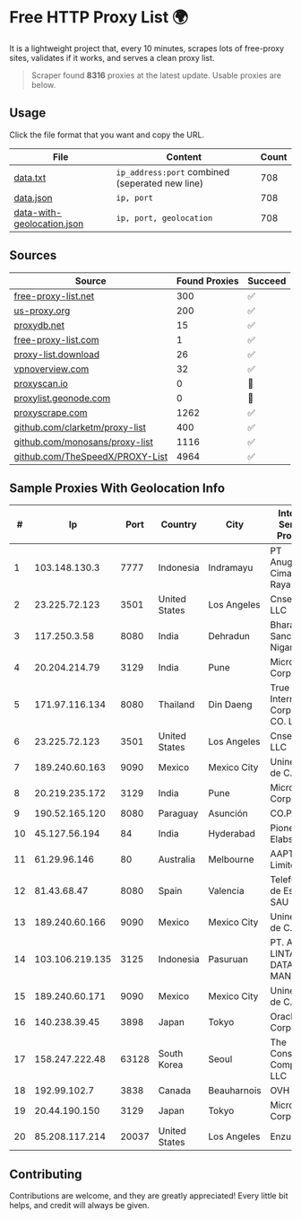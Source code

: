 
# Free HTTP Proxy List 🌍

It is a lightweight project that, every 10 minutes, scrapes lots of free-proxy sites, validates if it works, and serves a clean proxy list.


> Scraper found **8316** proxies at the latest update. Usable proxies are below.

## Usage

Click the file format that you want and copy the URL.


|File|Content|Count|
|----|-------|-----|
|[data.txt](https://raw.githubusercontent.com/themiralay/Proxy-List-World/master/data.txt)|`ip_address:port` combined (seperated new line)|708|
|[data.json](https://raw.githubusercontent.com/themiralay/Proxy-List-World/master/data.json)|`ip, port`|708|
|[data-with-geolocation.json](https://raw.githubusercontent.com/themiralay/Proxy-List-World/master/data-with-geolocation.json)|`ip, port, geolocation`|708|

## Sources

|Source|Found Proxies|Succeed|
|------|-------------|-------|
|[free-proxy-list.net](https://free-proxy-list.net)|300|✅|
|[us-proxy.org](https://www.us-proxy.org)|200|✅|
|[proxydb.net](http://proxydb.net)|15|✅|
|[free-proxy-list.com](https://free-proxy-list.com/?page=&port=&type%5B%5D=http&type%5B%5D=https&up_time=0&search=Search)|1|✅|
|[proxy-list.download](https://www.proxy-list.download/HTTP)|26|✅|
|[vpnoverview.com](https://vpnoverview.com/privacy/anonymous-browsing/free-proxy-servers)|32|✅|
|[proxyscan.io](https://www.proxyscan.io)|0|🚫|
|[proxylist.geonode.com](https://proxylist.geonode.com/api/proxy-list?limit=300&page=1&sort_by=lastChecked&sort_type=desc&protocols=http,https)|0|🚫|
|[proxyscrape.com](https://api.proxyscrape.com/v2/?request=displayproxies&protocol=http&timeout=10000&country=all&ssl=all&anonymity=all)|1262|✅|
|[github.com/clarketm/proxy-list](https://raw.githubusercontent.com/clarketm/proxy-list/master/proxy-list-raw.txt)|400|✅|
|[github.com/monosans/proxy-list](https://raw.githubusercontent.com/monosans/proxy-list/main/proxies/http.txt)|1116|✅|
|[github.com/TheSpeedX/PROXY-List](https://raw.githubusercontent.com/TheSpeedX/PROXY-List/master/http.txt)|4964|✅|


## Sample Proxies With Geolocation Info

|#|Ip|Port|Country|City|Internet Service Provider|
|-|--|----|-------|----|-------------------------|
|1|103.148.130.3|7777|Indonesia|Indramayu|PT Anugerah Cimanuk Raya|
|2|23.225.72.123|3501|United States|Los Angeles|Cnservers LLC|
|3|117.250.3.58|8080|India|Dehradun|Bharat Sanchar Nigam Ltd|
|4|20.204.214.79|3129|India|Pune|Microsoft Corporation|
|5|171.97.116.134|8080|Thailand|Din Daeng|True Internet Corporation CO. Ltd.|
|6|23.225.72.123|3501|United States|Los Angeles|Cnservers LLC|
|7|189.240.60.163|9090|Mexico|Mexico City|Uninet S.A. de C.V.|
|8|20.219.235.172|3129|India|Pune|Microsoft Corporation|
|9|190.52.165.120|8080|Paraguay|Asunción|CO.PA.CO.|
|10|45.127.56.194|84|India|Hyderabad|Pioneer Elabs Ltd|
|11|61.29.96.146|80|Australia|Melbourne|AAPT Limited|
|12|81.43.68.47|8080|Spain|Valencia|Telefonica de Espana SAU|
|13|189.240.60.166|9090|Mexico|Mexico City|Uninet S.A. de C.V.|
|14|103.106.219.135|3125|Indonesia|Pasuruan|PT. ARTHA LINTAS DATA MANDIRI|
|15|189.240.60.171|9090|Mexico|Mexico City|Uninet S.A. de C.V.|
|16|140.238.39.45|3898|Japan|Tokyo|Oracle Corporation|
|17|158.247.222.48|63128|South Korea|Seoul|The Constant Company, LLC|
|18|192.99.102.7|3838|Canada|Beauharnois|OVH SAS|
|19|20.44.190.150|3129|Japan|Tokyo|Microsoft Corporation|
|20|85.208.117.214|20037|United States|Los Angeles|Enzu Inc|



## Contributing

Contributions are welcome, and they are greatly appreciated! Every
little bit helps, and credit will always be given.

